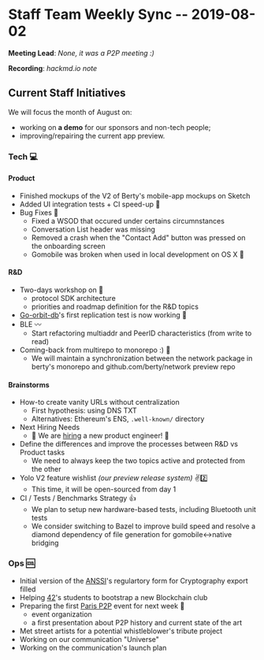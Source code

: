 # Staff Team Weekly Sync -- 2019-08-02

**Meeting Lead**: _None, it was a P2P meeting :)_

**Recording**: _hackmd.io note_

## Current Staff Initiatives

We will focus the month of August on:
* working on **a demo** for our sponsors and non-tech people;
* improving/repairing the current app preview.

### Tech :computer:

#### Product

* Finished mockups of the V2 of Berty's mobile-app mockups on Sketch
* Added UI integration tests + CI speed-up :art: 
* Bug Fixes :bug: 
    * Fixed a WSOD that occured under certains circumnstances
    * Conversation List header was missing
    * Removed a crash when the "Contact Add" button was pressed on the onboarding screen
    * Gomobile was broken when used in local development on OS X :green_apple: 

#### R&D

* Two-days workshop on :briefcase: 
    * protocol SDK architecture
    * priorities and roadmap definition for the R&D topics
* [Go-orbit-db](https://github.com/berty/go-orbit-db)'s first replication test is now working :muscle: 
* BLE :wavy_dash: 
    * Start refactoring multiaddr and PeerID characteristics (from write to read)
* Coming-back from multirepo to monorepo :) :large_blue_circle: 
    * We will maintain a synchronization between the network package in berty's monorepo and github.com/berty/network preview repo

#### Brainstorms

* How-to create vanity URLs without centralization
    * First hypothesis: using DNS TXT
    * Alternatives: Ethereum's ENS, `.well-known/` directory
* Next Hiring Needs
    * :love_letter: We are [hiring](https://berty.tech/jobs) a new product engineer! :love_letter:
* Define the differences and improve the processes between R&D vs Product tasks
    * We need to always keep the two topics active and protected from the other
* Yolo V2 feature wishlist _(our preview release system)_ :v::two: 
    * This time, it will be open-sourced from day 1
* CI / Tests / Benchmarks Strategy :+1: 
    * We plan to setup new hardware-based tests, including Bluetooth unit tests
    * We consider switching to Bazel to improve build speed and resolve a diamond dependency of file generation for gomobile<->native bridging

### Ops :cool:

* Initial version of the [ANSSI](https://www.ssi.gouv.fr)'s regulartory form for Cryptography export filled
* Helping [42](https://42.fr)'s students to bootstrap a new Blockchain club
* Preparing the first [Paris P2P](https://p2p.paris) event for next week :tokyo_tower: 
    * event organization
    * a first presentation about P2P history and current state of the art
* Met street artists for a potential whistleblower's tribute project
* Working on our communication "Universe"
* Working on the communication's launch plan
